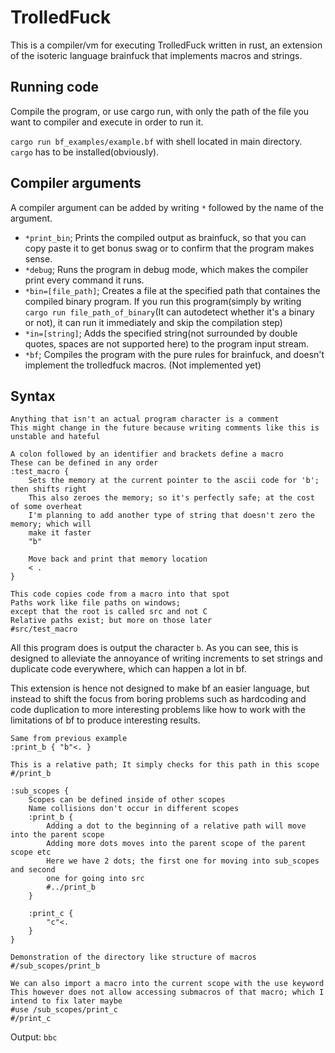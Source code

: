 # TrolledFuck
This is a compiler/vm for executing TrolledFuck written in rust, an extension of the isoteric language brainfuck that
implements macros and strings.

## Running code
Compile the program, or use cargo run, with only the path of the file you want to
compiler and execute in order to run it.

``cargo run bf_examples/example.bf`` with shell located in main directory. ``cargo`` has to be installed(obviously).

## Compiler arguments
A compiler argument can be added by writing ``*`` followed by the name of the argument.

* ``*print_bin``; Prints the compiled output as brainfuck, so that you can copy paste it to get bonus swag or to confirm that the program makes sense.
* ``*debug``; Runs the program in debug mode, which makes the compiler print every command it runs.
* ``*bin=[file_path]``; Creates a file at the specified path that containes the compiled binary program. If you run this program(simply by writing ``cargo run file_path_of_binary``(It can autodetect whether it's a binary or not), it can run it immediately and skip the compilation step)
* ``*in=[string]``; Adds the specified string(not surrounded by double quotes, spaces are not supported here) to the program input stream.
* ``*bf``; Compiles the program with the pure rules for brainfuck, and doesn't implement the trolledfuck macros. (Not implemented yet)

## Syntax
```
Anything that isn't an actual program character is a comment
This might change in the future because writing comments like this is unstable and hateful

A colon followed by an identifier and brackets define a macro
These can be defined in any order
:test_macro {
    Sets the memory at the current pointer to the ascii code for 'b'; then shifts right
    This also zeroes the memory; so it's perfectly safe; at the cost of some overheat
    I'm planning to add another type of string that doesn't zero the memory; which will
    make it faster
    "b" 
    
    Move back and print that memory location
    < .
}

This code copies code from a macro into that spot 
Paths work like file paths on windows;
except that the root is called src and not C
Relative paths exist; but more on those later
#src/test_macro
```
All this program does is output the character ``b``.
As you can see, this is designed to alleviate the annoyance of writing
increments to set strings and duplicate code everywhere, which can happen a lot in bf.

This extension is hence not designed to make bf an easier language, but instead to shift the focus
from boring problems such as hardcoding and code duplication to more interesting problems
like how to work with the limitations of bf to produce interesting results.

```
Same from previous example
:print_b { "b"<. }

This is a relative path; It simply checks for this path in this scope 
#/print_b

:sub_scopes {
    Scopes can be defined inside of other scopes
    Name collisions don't occur in different scopes
    :print_b {
        Adding a dot to the beginning of a relative path will move into the parent scope
        Adding more dots moves into the parent scope of the parent scope etc
        Here we have 2 dots; the first one for moving into sub_scopes and second 
        one for going into src 
        #../print_b
    }

    :print_c {
        "c"<.
    }
}

Demonstration of the directory like structure of macros
#/sub_scopes/print_b

We can also import a macro into the current scope with the use keyword
This however does not allow accessing submacros of that macro; which I intend to fix later maybe
#use /sub_scopes/print_c
#/print_c
```
Output: ``bbc``